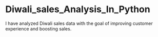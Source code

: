 # Diwali_sales_Analysis_In_Python
I have analyzed Diwali sales data with the goal of improving customer experience and boosting sales.
